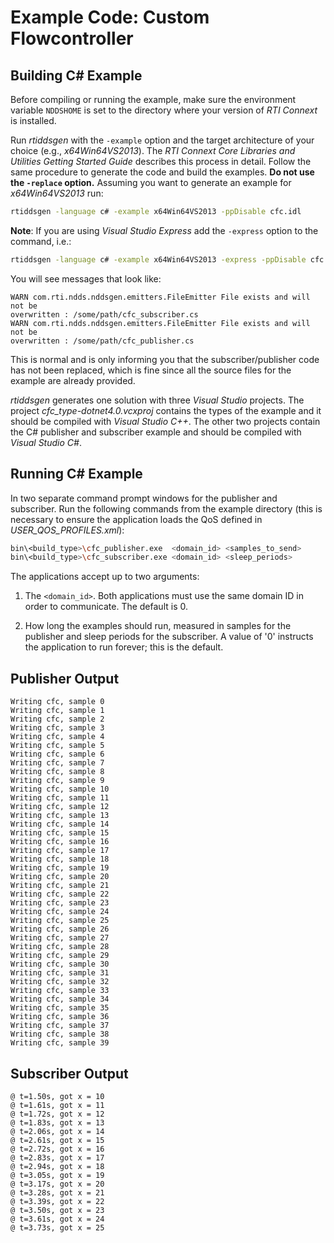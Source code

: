 # Example Code: Custom Flowcontroller

## Building C# Example

Before compiling or running the example, make sure the environment variable
`NDDSHOME` is set to the directory where your version of *RTI Connext* is
installed.

Run *rtiddsgen* with the `-example` option and the target architecture of your
choice (e.g., *x64Win64VS2013*). The *RTI Connext Core Libraries and Utilities
Getting Started Guide* describes this process in detail. Follow the same
procedure to generate the code and build the examples. **Do not use the
`-replace` option.** Assuming you want to generate an example for
*x64Win64VS2013* run:

```sh
rtiddsgen -language c# -example x64Win64VS2013 -ppDisable cfc.idl
```

**Note**: If you are using *Visual Studio Express* add the `-express` option to
the command, i.e.:

```sh
rtiddsgen -language c# -example x64Win64VS2013 -express -ppDisable cfc.idc
```

You will see messages that look like:

```plaintext
WARN com.rti.ndds.nddsgen.emitters.FileEmitter File exists and will not be
overwritten : /some/path/cfc_subscriber.cs
WARN com.rti.ndds.nddsgen.emitters.FileEmitter File exists and will not be
overwritten : /some/path/cfc_publisher.cs
```

This is normal and is only informing you that the subscriber/publisher code has
not been replaced, which is fine since all the source files for the example are
already provided.

*rtiddsgen* generates one solution with three *Visual Studio* projects. The
project *cfc_type-dotnet4.0.vcxproj* contains the types of the example and it
should be compiled with *Visual Studio C++*. The other two projects contain the
C# publisher and subscriber example and should be compiled with *Visual Studio
C#*.

## Running C# Example

In two separate command prompt windows for the publisher and subscriber. Run the
following commands from the example directory (this is necessary to ensure the
application loads the QoS defined in *USER_QOS_PROFILES.xml*):

```sh
bin\<build_type>\cfc_publisher.exe  <domain_id> <samples_to_send>
bin\<build_type>\cfc_subscriber.exe <domain_id> <sleep_periods>
```

The applications accept up to two arguments:

1.  The `<domain_id>`. Both applications must use the same domain ID in order to
    communicate. The default is 0.

2.  How long the examples should run, measured in samples for the publisher and
    sleep periods for the subscriber. A value of '0' instructs the application
    to run forever; this is the default.

## Publisher Output

```plaintext
Writing cfc, sample 0
Writing cfc, sample 1
Writing cfc, sample 2
Writing cfc, sample 3
Writing cfc, sample 4
Writing cfc, sample 5
Writing cfc, sample 6
Writing cfc, sample 7
Writing cfc, sample 8
Writing cfc, sample 9
Writing cfc, sample 10
Writing cfc, sample 11
Writing cfc, sample 12
Writing cfc, sample 13
Writing cfc, sample 14
Writing cfc, sample 15
Writing cfc, sample 16
Writing cfc, sample 17
Writing cfc, sample 18
Writing cfc, sample 19
Writing cfc, sample 20
Writing cfc, sample 21
Writing cfc, sample 22
Writing cfc, sample 23
Writing cfc, sample 24
Writing cfc, sample 25
Writing cfc, sample 26
Writing cfc, sample 27
Writing cfc, sample 28
Writing cfc, sample 29
Writing cfc, sample 30
Writing cfc, sample 31
Writing cfc, sample 32
Writing cfc, sample 33
Writing cfc, sample 34
Writing cfc, sample 35
Writing cfc, sample 36
Writing cfc, sample 37
Writing cfc, sample 38
Writing cfc, sample 39
```

## Subscriber Output

```plaintext
@ t=1.50s, got x = 10
@ t=1.61s, got x = 11
@ t=1.72s, got x = 12
@ t=1.83s, got x = 13
@ t=2.06s, got x = 14
@ t=2.61s, got x = 15
@ t=2.72s, got x = 16
@ t=2.83s, got x = 17
@ t=2.94s, got x = 18
@ t=3.05s, got x = 19
@ t=3.17s, got x = 20
@ t=3.28s, got x = 21
@ t=3.39s, got x = 22
@ t=3.50s, got x = 23
@ t=3.61s, got x = 24
@ t=3.73s, got x = 25
```
